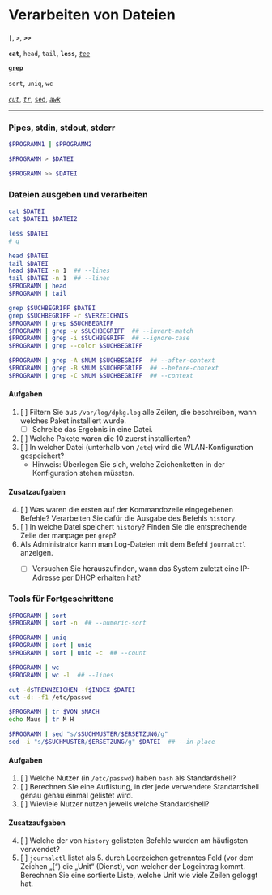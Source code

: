 # Verarbeiten von Dateien

**`|`**, **`>`**, **`>>`**

**`cat`**<!--, _`bat`_-->, `head`, `tail`, **`less`**, [_`tee`_](https://wiki.ubuntuusers.de/Shell/tee/)

[**`grep`**](https://manpages.debian.org/bullseye/manpages-de/grep.1.de.html)

`sort`, `uniq`, `wc`

[*`cut`*](https://wiki.ubuntuusers.de/cut/), [*`tr`*](https://wiki.ubuntuusers.de/tr/), [`sed`](https://wiki.ubuntuusers.de/sed/), [*`awk`*](https://wiki.ubuntuusers.de/awk/)

---

### Pipes, stdin, stdout, stderr

```bash
$PROGRAMM1 | $PROGRAMM2

$PROGRAMM > $DATEI

$PROGRAMM >> $DATEI
```

### Dateien ausgeben und verarbeiten

```bash
cat $DATEI
cat $DATEI1 $DATEI2

less $DATEI
# q

head $DATEI
tail $DATEI
head $DATEI -n 1  ## --lines
tail $DATEI -n 1  ## --lines
$PROGRAMM | head
$PROGRAMM | tail
```

```bash
grep $SUCHBEGRIFF $DATEI
grep $SUCHBEGRIFF -r $VERZEICHNIS
$PROGRAMM | grep $SUCHBEGRIFF
$PROGRAMM | grep -v $SUCHBEGRIFF  ## --invert-match
$PROGRAMM | grep -i $SUCHBEGRIFF  ## --ignore-case
$PROGRAMM | grep --color $SUCHBEGRIFF

$PROGRAMM | grep -A $NUM $SUCHBEGRIFF  ## --after-context
$PROGRAMM | grep -B $NUM $SUCHBEGRIFF  ## --before-context
$PROGRAMM | grep -C $NUM $SUCHBEGRIFF  ## --context
```

#### Aufgaben
1. [ ] Filtern Sie aus `/var/log/dpkg.log` alle Zeilen, die beschreiben, wann welches Paket installiert wurde.
   * [ ] Schreibe das Ergebnis in eine Datei.
2. [ ] Welche Pakete waren die 10 zuerst installierten?
3. [ ] In welcher Datei (unterhalb von `/etc`) wird die WLAN-Konfiguration gespeichert?
   * Hinweis: Überlegen Sie sich, welche Zeichenketten in der Konfiguration stehen müssten.

#### Zusatzaufgaben
4. [ ] Was waren die ersten auf der Kommandozeile eingegebenen Befehle? Verarbeiten Sie dafür die Ausgabe des Befehls `history`.
5. [ ] In welche Datei speichert `history`? Finden Sie die entsprechende Zeile der manpage per `grep`?
6. Als Administrator kann man Log-Dateien mit dem Befehl `journalctl` anzeigen.
   * [ ] Versuchen Sie herauszufinden, wann das System zuletzt eine IP-Adresse per DHCP erhalten hat? 


### Tools für Fortgeschrittene

```bash
$PROGRAMM | sort
$PROGRAMM | sort -n  ## --numeric-sort

$PROGRAMM | uniq
$PROGRAMM | sort | uniq
$PROGRAMM | sort | uniq -c  ## --count
```

```bash
$PROGRAMM | wc
$PROGRAMM | wc -l  ## --lines
```

```bash
cut -d$TRENNZEICHEN -f$INDEX $DATEI
cut -d: -f1 /etc/passwd
```

```bash
$PROGRAMM | tr $VON $NACH
echo Maus | tr M H
```

```bash
$PROGRAMM | sed "s/$SUCHMUSTER/$ERSETZUNG/g"
sed -i "s/$SUCHMUSTER/$ERSETZUNG/g" $DATEI  ## --in-place
```

#### Aufgaben
1. [ ] Welche Nutzer (in `/etc/passwd`) haben `bash` als Standardshell?
2. [ ] Berechnen Sie eine Auflistung, in der jede verwendete Standardshell genau genau einmal gelistet wird.
3. [ ] Wieviele Nutzer nutzen jeweils welche Standardshell?

#### Zusatzaufgaben
4. [ ] Welche der von `history` gelisteten Befehle wurden am häufigsten verwendet?
5. [ ] `journalctl` listet als 5. durch Leerzeichen getrenntes Feld (vor dem Zeichen „[“) die „Unit“ (Dienst), von welcher der Logeintrag kommt. Berechnen Sie eine sortierte Liste, welche Unit wie viele Zeilen geloggt hat.
